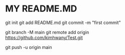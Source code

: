 # MY README.MD

git init
git add README.md
git commit -m "first commit"

git branch -M main
git remote add origin https://github.com/kimhwany/Test.git

git push -u origin main
